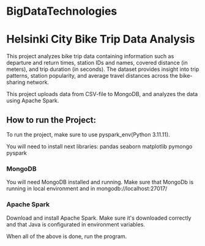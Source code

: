 # BigDataTechnologies
# Helsinki City Bike Trip Data Analysis

 This project analyzes bike trip data containing information such as departure and return times, station IDs and names, covered distance (in meters), and trip duration (in seconds). The dataset provides insight into trip patterns, station popularity, and average travel distances across the bike-sharing network.

 This project uploads data from CSV-file to MongoDB, and analyzes the data using Apache Spark.

 ## How to run the Project:
 To run the project, make sure to use pyspark_env(Python 3.11.11).

 You will need to install next libraries:
 pandas
 seaborn
 matplotlib
 pymongo
 pyspark

### MongoDB
You will need MongoDB installed and running. Make sure that MongoDb is running in local environment and in mongodb://localhost:27017/

### Apache Spark
Download and install Apache Spark. Make sure it's downloaded correctly and that Java is configurated in environment variables. 

When all of the above is done, run the program.

